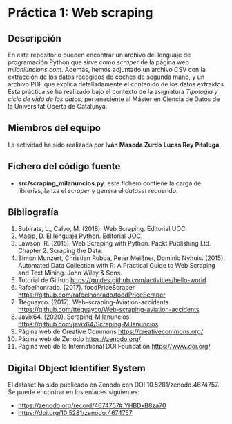 # Práctica 1: Web scraping

## Descripción

En este repositorio pueden encontrar un archivo del lenguaje de programación Python que sirve como _scraper_ de la página web _milaniuncions.com_. Además, hemos adjuntado un archivo CSV con la extracción de los datos recogidos de coches de segunda mano, y un archivo PDF que explica detalladamente el contenido de los datos extraídos.
Esta práctica se ha realizado bajo el contexto de la asignatura _Tipología y ciclo de vida de los datos_, perteneciente al Máster en Ciencia de Datos de la Universitat Oberta de Catalunya.

## Miembros del equipo

La actividad ha sido realizada por **Iván Maseda Zurdo** **Lucas Rey Pitaluga**.

## Fichero del código fuente

* **src/scraping_milanuncios.py**: este fichero contiene la carga de librerías, lanza el _scraper_ y genera el _dataset_ requerido.

## Bibliografía

1. Subirats, L., Calvo, M. (2018). Web Scraping. Editorial UOC.
2. Masip, D. El lenguaje Python. Editorial UOC.
3. Lawson, R. (2015). Web Scraping with Python. Packt Publishing Ltd. Chapter 2. Scraping the Data.
4. Simon Munzert, Christian Rubba, Peter Meißner, Dominic Nyhuis. (2015). Automated Data Collection with R: A Practical Guide to Web Scraping and Text Mining. John Wiley & Sons.
5. Tutorial de Github https://guides.github.com/activities/hello-world.
6. Rafoelhonrado. (2017). foodPriceScraper https://github.com/rafoelhonrado/foodPriceScraper
7. Tteguayco. (2017). Web-scraping-Aviation-accidents https://github.com/tteguayco/Web-scraping-aviation-accidents
8. Javix64. (2020). Scraping-Milanuncios https://github.com/javix64/Scraping-Milanuncios
9. Página web de Creative Commons https://creativecommons.org/
10. Página web de Zenodo https://zenodo.org/
11. Página web de la International DOI Foundation https://www.doi.org/

## Digital Object Identifier System

El dataset ha sido publicado en Zenodo con DOI 10.5281/zenodo.4674757. Se puede encontrar en los enlaces siguientes:
- https://zenodo.org/record/4674757#.YHBDxB8za70
- https://doi.org/10.5281/zenodo.4674757


